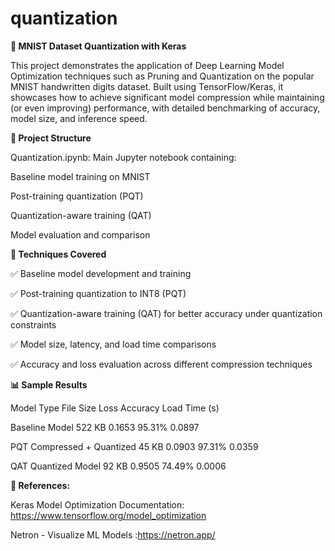# quantization
**🧠 MNIST Dataset Quantization with Keras**

This project demonstrates the application of Deep Learning Model Optimization techniques such as Pruning and Quantization on the popular MNIST handwritten digits dataset. Built using TensorFlow/Keras, it showcases how to achieve significant model compression while maintaining (or even improving) performance, with detailed benchmarking of accuracy, model size, and inference speed.

**📁 Project Structure**


Quantization.ipynb: Main Jupyter notebook containing:

Baseline model training on MNIST

Post-training quantization (PQT)

Quantization-aware training (QAT)

Model evaluation and comparison

**🚀 Techniques Covered**

✅ Baseline model development and training

✅ Post-training quantization to INT8 (PQT)

✅ Quantization-aware training (QAT) for better accuracy under quantization constraints

✅ Model size, latency, and load time comparisons

✅ Accuracy and loss evaluation across different compression techniques

**📊 Sample Results**

Model Type	File Size	Loss	Accuracy	Load Time (s)

Baseline Model	522 KB	0.1653	95.31%	0.0897

PQT Compressed + Quantized	45 KB	0.0903	97.31%	0.0359

QAT Quantized Model	92 KB	0.9505	74.49%	0.0006

**🔗 References:**

Keras Model Optimization Documentation:  https://www.tensorflow.org/model_optimization

Netron - Visualize ML Models :https://netron.app/

